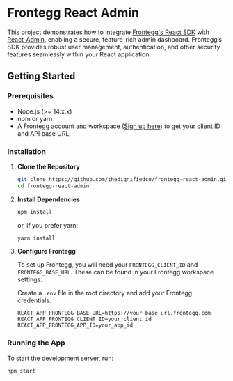 # Frontegg React Admin

This project demonstrates how to integrate [Frontegg's React SDK](https://frontegg.com/) with [React-Admin](https://marmelab.com/react-admin/), enabling a secure, feature-rich admin dashboard. Frontegg’s SDK provides robust user management, authentication, and other security features seamlessly within your React application.

## Getting Started

### Prerequisites

- Node.js (>= 14.x.x)
- npm or yarn
- A Frontegg account and workspace ([Sign up here](https://frontegg.com/)) to get your client ID and API base URL.

### Installation

1. **Clone the Repository**

    ```bash
    git clone https://github.com/thedignifiedco/frontegg-react-admin.git
    cd frontegg-react-admin
    ```

2. **Install Dependencies**

    ```bash
    npm install
    ```

    or, if you prefer yarn:

    ```bash
    yarn install
    ```

3. **Configure Frontegg**

    To set up Frontegg, you will need your `FRONTEGG_CLIENT_ID` and `FRONTEGG_BASE_URL`. These can be found in your Frontegg workspace settings.

    Create a `.env` file in the root directory and add your Frontegg credentials:

    ```plaintext
    REACT_APP_FRONTEGG_BASE_URL=https://your_base_url.frontegg.com
    REACT_APP_FRONTEGG_CLIENT_ID=your_client_id
    REACT_APP_FRONTEGG_APP_ID=your_app_id
    ```

### Running the App

To start the development server, run:

```bash
npm start
